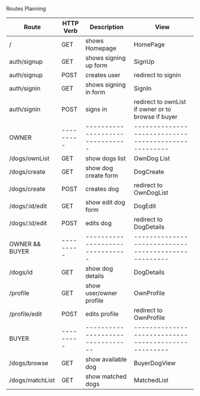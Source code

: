 Routes Planning

| Route          | HTTP Verb | Description                     | View                                                |
| -------------- | --------- | ------------------------------- | --------------------------------------------------- |
| /              | GET       | shows Homepage                  | HomePage                                            |
| auth/signup    | GET       | shows signing up form           | SignUp                                              |
| auth/signup    | POST      | creates user                    | redirect to signin                                  |
| auth/signin    | GET       | shows signing in form           | SignIn                                              |
| auth/signin    | POST      | signs in                        | redirect to ownList if owner or to browse if buyer  |
| OWNER          | --------- | ------------------------------- | --------------------------------------------------- |
| /dogs/ownList  | GET       | show dogs list                  | OwnDog List                                         |
| /dogs/create   | GET       | show dog create form            | DogCreate                                           |
| /dogs/create   | POST      | creates dog                     | redirect to OwnDogList                              |
| /dogs/:id/edit | GET       | show edit dog form              | DogEdit                                             |
| /dogs/:id/edit | POST      | edits dog                       | redirect to DogDetails                              |
| OWNER && BUYER | --------- | ------------------------------- | --------------------------------------------------- |
| /dogs/id       | GET       | show dog details                | DogDetails                                          |
| /profile       | GET       | show user/owner profile         | OwnProfile                                          |
| /profile/edit  | POST      | edits profile                   | redirect to OwnProfile                              |
| BUYER          | --------- | --------------------------------| --------------------------------------------------- |
| /dogs/browse   | GET       | show available dog              | BuyerDogView                                        |
| /dogs/matchList| GET       | show matched dogs               | MatchedList                                         |
